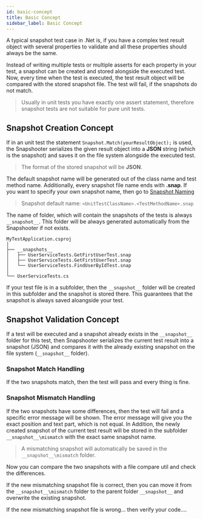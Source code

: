 ```yaml
---
id: basic-concept
title: Basic Concept
sidebar_label: Basic Concept
---
```


A typical snapshot test case in .Net is, if you have a complex test result object
with several properties to validate and all these properties should always
be the same.

Instead of writing multiple tests or multiple asserts for each property in your
test, a snapshot can be created and stored alongside the executed test. Now,
every time when the test is executed, the test result object will be compared
with the stored snapshot file. The test will fail, if the snapshots
do not match.

> Usually in unit tests you have exactly one assert statement, therefore
> snapshot tests are not suitable for pure unit tests.

## Snapshot Creation Concept

If in an unit test the statement `Snapshot.Match(yourResultObject);` is used,
the Snapshooter serializes the given result object into a **JSON** string
(which is the snapshot) and saves it on the file system alongside the executed
test.

> The format of the stored snapshot will be **JSON**.

The default snapshot name will be generated out of the class name and test
method name. Additionally, every snapshot file name ends with **.snap**. If
you want to specify your own snapshot name, then go to
[Snapshot Naming](snapshot-naming)

> Snapshot default name: `<UnitTestClassName>.<TestMethodName>.snap`

The name of folder, which will contain the snapshots of the tests is always `__snapshot__`. This folder will be always generated automatically from the
Snapshooter if not exists.

```
MyTestApplication.csproj
│
├── __snapshots__
│   ├── UserServiceTests.GetFirstUserTest.snap
│   ├── UserServiceTests.GetFirstUserTest.snap
│   └── UserServiceTests.FindUserByIdTest.snap
│
└── UserServiceTests.cs
```

If your test file is in a subfolder, then the `__snapshot__` folder will be
created in this subfolder and the snapshot is stored there. This guarantees that
the snapshot is always saved aloangside your test.

## Snapshot Validation Concept

If a test will be executed and a snapshot already exists in the `__snapshot__` folder for this test, then
Snapshooter serializes the current test result into a snapshot (JSON) and compares
it with the already existing snapshot on the file system (`__snapshot__` folder).

### Snapshot Match Handling

If the two snapshots match, then the test will pass and every thing
is fine.

### Snapshot Mismatch Handling

If the two snapshots have some differences, then the test will fail and a specific
error message will be shown. The error message will give you the exact position
and text part, which is not equal.
In Addition, the newly created snapshot of the current test result will be stored
in the subfolder `__snapshot__\mismatch` with the exact same snapshot name.

> A mismatching snapshot will automatically be saved in the
> `__snapshot__\mismatch` folder.

Now you can compare the two snapshots with a file compare util and check the
differences.

If the new mismatching snapshot file is correct, then you can move it from
the `__snapshot__\mismatch` folder to the parent folder `__snapshot__` and
overwrite the existing snapshot.

If the new mismatching snapshot file is wrong... then verify your code....
